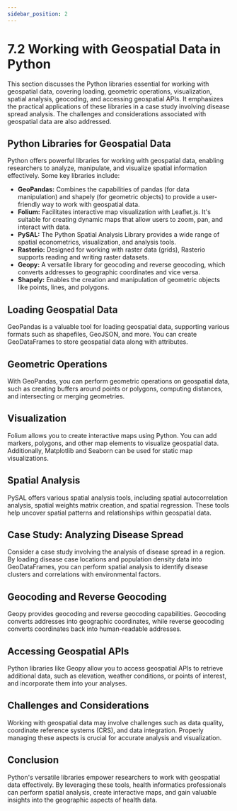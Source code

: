 ```yaml
---
sidebar_position: 2
---
```


# 7.2 Working with Geospatial Data in Python

This section discusses the Python libraries essential for working with geospatial data, covering loading, geometric operations, visualization, spatial analysis, geocoding, and accessing geospatial APIs. It emphasizes the practical applications of these libraries in a case study involving disease spread analysis. The challenges and considerations associated with geospatial data are also addressed.
## Python Libraries for Geospatial Data

Python offers powerful libraries for working with geospatial data, enabling researchers to analyze, manipulate, and visualize spatial information effectively. Some key libraries include:

- **GeoPandas:** Combines the capabilities of pandas (for data manipulation) and shapely (for geometric objects) to provide a user-friendly way to work with geospatial data.
- **Folium:** Facilitates interactive map visualization with Leaflet.js. It's suitable for creating dynamic maps that allow users to zoom, pan, and interact with data.
- **PySAL:** The Python Spatial Analysis Library provides a wide range of spatial econometrics, visualization, and analysis tools.
- **Rasterio:** Designed for working with raster data (grids), Rasterio supports reading and writing raster datasets.
- **Geopy:** A versatile library for geocoding and reverse geocoding, which converts addresses to geographic coordinates and vice versa.
- **Shapely:** Enables the creation and manipulation of geometric objects like points, lines, and polygons.

## Loading Geospatial Data

GeoPandas is a valuable tool for loading geospatial data, supporting various formats such as shapefiles, GeoJSON, and more. You can create GeoDataFrames to store geospatial data along with attributes.

## Geometric Operations

With GeoPandas, you can perform geometric operations on geospatial data, such as creating buffers around points or polygons, computing distances, and intersecting or merging geometries.

## Visualization

Folium allows you to create interactive maps using Python. You can add markers, polygons, and other map elements to visualize geospatial data. Additionally, Matplotlib and Seaborn can be used for static map visualizations.

## Spatial Analysis

PySAL offers various spatial analysis tools, including spatial autocorrelation analysis, spatial weights matrix creation, and spatial regression. These tools help uncover spatial patterns and relationships within geospatial data.

## Case Study: Analyzing Disease Spread

Consider a case study involving the analysis of disease spread in a region. By loading disease case locations and population density data into GeoDataFrames, you can perform spatial analysis to identify disease clusters and correlations with environmental factors.

## Geocoding and Reverse Geocoding

Geopy provides geocoding and reverse geocoding capabilities. Geocoding converts addresses into geographic coordinates, while reverse geocoding converts coordinates back into human-readable addresses.

## Accessing Geospatial APIs

Python libraries like Geopy allow you to access geospatial APIs to retrieve additional data, such as elevation, weather conditions, or points of interest, and incorporate them into your analyses.

## Challenges and Considerations

Working with geospatial data may involve challenges such as data quality, coordinate reference systems (CRS), and data integration. Properly managing these aspects is crucial for accurate analysis and visualization.

## Conclusion

Python's versatile libraries empower researchers to work with geospatial data effectively. By leveraging these tools, health informatics professionals can perform spatial analysis, create interactive maps, and gain valuable insights into the geographic aspects of health data.

